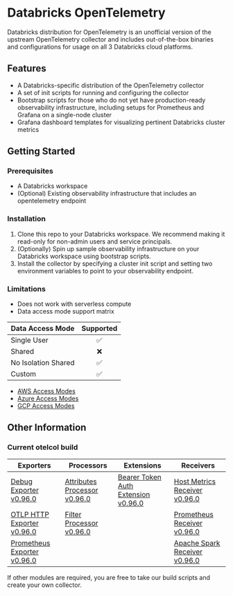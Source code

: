 # Databricks OpenTelemetry

Databricks distribution for OpenTelemetry is an unofficial version of the upstream OpenTelemetry collector and includes out-of-the-box binaries and configurations for usage on all 3 Databricks cloud platforms.


## Features

- A Databricks-specific distribution of the OpenTelemetry collector
- A set of init scripts for running and configuring the collector
- Bootstrap scripts for those who do not yet have production-ready observability infrastructure, including setups for Prometheus and Grafana on a single-node cluster
- Grafana dashboard templates for visualizing pertinent Databricks cluster metrics

## Getting Started

### Prerequisites

- A Databricks workspace
- (Optional) Existing observability infrastructure that includes an opentelemetry endpoint

### Installation

1. Clone this repo to your Databricks workspace. We recommend making it read-only for non-admin users and service principals.
2. (Optionally) Spin up sample observability infrastructure on your Databricks workspace using bootstrap scripts.
3. Install the collector by specifying a cluster init script and setting two environment variables to point to your observability endpoint.

### Limitations
- Does not work with serverless compute
- Data access mode support matrix

| Data Access Mode        | Supported |
|-------------------------|:---------:|
| Single User             |     ✅    |
| Shared                  |     ❌    |
| No Isolation Shared     |     ✅    |
| Custom                  |     ✅    |

- [AWS Access Modes](https://docs.databricks.com/en/compute/configure.html#access-modes)
- [Azure Access Modes](https://learn.microsoft.com/en-us/azure/databricks/compute/configure#--access-modes)
- [GCP Access Modes](https://docs.gcp.databricks.com/en/compute/configure.html#access-modes)


## Other Information

### Current otelcol build
| Exporters | Processors | Extensions | Receivers |
|-----------|------------|------------|-----------|
| [Debug Exporter v0.96.0](https://pkg.go.dev/go.opentelemetry.io/collector/exporter/debugexporter@v0.96.0) | [Attributes Processor v0.96.0](https://pkg.go.dev/github.com/open-telemetry/opentelemetry-collector-contrib/processor/attributesprocessor@v0.96.0) | [Bearer Token Auth Extension v0.96.0](https://pkg.go.dev/github.com/open-telemetry/opentelemetry-collector-contrib/extension/bearertokenauthextension@v0.96.0) | [Host Metrics Receiver v0.96.0](https://pkg.go.dev/github.com/open-telemetry/opentelemetry-collector-contrib/receiver/hostmetricsreceiver@v0.96.0) |
| [OTLP HTTP Exporter v0.96.0](https://pkg.go.dev/go.opentelemetry.io/collector/exporter/otlphttpexporter@v0.96.0) | [Filter Processor v0.96.0](https://pkg.go.dev/github.com/open-telemetry/opentelemetry-collector-contrib/processor/filterprocessor@v0.96.0) | | [Prometheus Receiver v0.96.0](https://pkg.go.dev/github.com/open-telemetry/opentelemetry-collector-contrib/receiver/prometheusreceiver@v0.96.0) |
| [Prometheus Exporter v0.96.0](https://pkg.go.dev/github.com/open-telemetry/opentelemetry-collector-contrib/exporter/prometheusexporter@v0.96.0) |  |  | [Apache Spark Receiver v0.96.0](https://pkg.go.dev/github.com/open-telemetry/opentelemetry-collector-contrib/receiver/apachesparkreceiver@v0.96.0) |

If other modules are required, you are free to take our build scripts and create your own collector.

